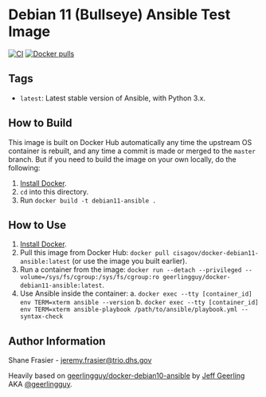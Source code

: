 # Debian 11 (Bullseye) Ansible Test Image #

[![CI](https://github.com/cisagov/docker-debian11-ansible/workflows/Build/badge.svg?branch=master&event=push)](https://github.com/cisagov/docker-debian11-ansible/actions?query=workflow%3ABuild) [![Docker pulls](https://img.shields.io/docker/pulls/cisagov/docker-debian11-ansible)](https://hub.docker.com/r/cisagov/docker-debian11-ansible/)

## Tags ##

  - `latest`: Latest stable version of Ansible, with Python 3.x.

## How to Build ##

This image is built on Docker Hub automatically any time the upstream OS container is rebuilt, and any time a commit is made or merged to the `master` branch. But if you need to build the image on your own locally, do the following:

  1. [Install Docker](https://docs.docker.com/engine/installation/).
  2. `cd` into this directory.
  3. Run `docker build -t debian11-ansible .`

## How to Use ##

  1. [Install Docker](https://docs.docker.com/engine/installation/).
  2. Pull this image from Docker Hub: `docker pull cisagov/docker-debian11-ansible:latest` (or use the image you built earlier).
  3. Run a container from the image: `docker run --detach --privileged --volume=/sys/fs/cgroup:/sys/fs/cgroup:ro geerlingguy/docker-debian11-ansible:latest`.
  4. Use Ansible inside the container:
    a. `docker exec --tty [container_id] env TERM=xterm ansible --version`
    b. `docker exec --tty [container_id] env TERM=xterm ansible-playbook /path/to/ansible/playbook.yml --syntax-check`

## Author Information ##

Shane Frasier - <jeremy.frasier@trio.dhs.gov>

Heavily based on
[geerlingguy/docker-debian10-ansible](https://github.com/geerlingguy/docker-debian10-ansible)
by [Jeff Geerling](https://www.jeffgeerling.com/) AKA
[@geerlingguy](https://github.com/geerlingguy).
